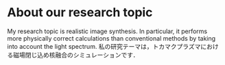 # About our research topic

My research topic is realistic image synthesis. In particular, it performs more physically correct calculations than conventional methods by taking into account the light spectrum.
私の研究テーマは，トカマクプラズマにおける磁場閉じ込め核融合のシミュレーションです．
